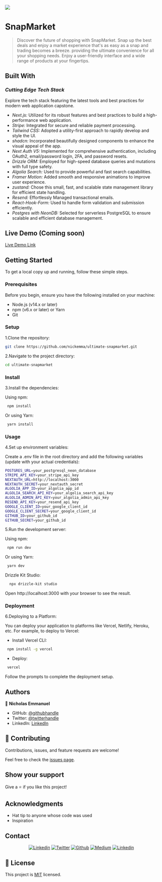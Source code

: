 ![](https://img.shields.io/badge/techieemma-blueviolet)

# SnapMarket

> Discover the future of shopping with SnapMarket. Snap up the best deals and enjoy a market experience that's as easy as a snap and trading becomes a breeze. providing the ultimate convenience for all your shopping needs. Enjoy a user-friendly interface and a wide range of products at your fingertips.

## Built With

### _Cutting Edge Tech Stack_

Explore the tech stack featuring the latest tools and best practices for modern web application capstone.

- _Next.js:_ Utilized for its robust features and best practices to build a high-performance web application.
- _Stripe:_ Integrated for secure and reliable payment processing.
- _Tailwind CSS:_ Adopted a utility-first approach to rapidly develop and style the UI.
- _shadcn:_ Incorporated beautifully designed components to enhance the visual appeal of the app.
- _Next Auth V5:_ Implemented for comprehensive authentication, including OAuth2, email/password login, 2FA, and password resets.
- _Drizzle ORM:_ Employed for high-speed database queries and mutations with full type safety.
- _Algolia Search:_ Used to provide powerful and fast search capabilities.
- _Framer Motion:_ Added smooth and responsive animations to improve user experience.
- _zustand:_ Chose this small, fast, and scalable state management library for efficient state handling.
- _Resend:_ Effortlessly Managed transactional emails.
- _React-Hook-Form:_ Used to handle form validation and submission efficiently.
- _Postgres with NeonDB:_ Selected for serverless PostgreSQL to ensure scalable and efficient database management.

## Live Demo (Coming soon)

[Live Demo Link](https://livedemo.com)

## Getting Started

To get a local copy up and running, follow these simple steps.

### Prerequisites

Before you begin, ensure you have the following installed on your machine:

- Node.js (v14.x or later)
- npm (v6.x or later) or Yarn
- Git

### Setup

1.Clone the repository:

```sh
git clone https://github.com/nickemma/ultimate-snapmarket.git
```

2.Navigate to the project directory:

```sh
cd ultimate-snapmarket
```

### Install

3.Install the dependencies:

Using npm:

```sh
 npm install
```

Or using Yarn:

```sh
 yarn install
```

### Usage

4.Set up environment variables:

Create a .env file in the root directory and add the following variables (update with your actual credentials):

```sh
POSTGRES_URL=your_postgresql_neon_database
STRIPE_API_KEY=your_stripe_api_key
NEXTAUTH_URL=http://localhost:3000
NEXTAUTH_SECRET=your_nextauth_secret
ALGOLIA_APP_ID=your_algolia_app_id
ALGOLIA_SEARCH_API_KEY=your_algolia_search_api_key
ALGOLIA_ADMIN_API_KEY=your_algolia_admin_api_key
RESEND_API_KEY=your_resend_api_key
GOOGLE_CLIENT_ID=your_google_client_id
GOOGLE_CLIENT_SECRET=your_google_client_id
GITHUB_ID=your_github_id
GITHUB_SECRET=your_github_id
```

5.Run the development server:

Using npm:

```sh
 npm run dev
```

Or using Yarn:

```sh
 yarn dev
```

Drizzle Kit Studio:

```sh
  npx drizzle-kit studio
```

Open http://localhost:3000 with your browser to see the result.

### Deployment

6.Deploying to a Platform:

You can deploy your application to platforms like Vercel, Netlify, Heroku, etc. For example, to deploy to Vercel:

- Install Vercel CLI:

```sh
 npm install -g vercel
```

- Deploy:

```sh
 vercel
```

Follow the prompts to complete the deployment setup.

## Authors

👤 **Nicholas Emmanuel**

- GitHub: [@githubhandle](https://github.com/nickemma)
- Twitter: [@twitterhandle](https://twitter.com/@techieEmma)
- LinkedIn: [LinkedIn](https://linkedin.com/in/techieemma)

## 🤝 Contributing

Contributions, issues, and feature requests are welcome!

Feel free to check the [issues page](https://github.com/nickemma/ultimate-snapmarket/issues).

## Show your support

Give a ⭐️ if you like this project!

## Acknowledgments

- Hat tip to anyone whose code was used
- Inspiration

## Contact

 <div align="center">
 <a href="https://www.linkedin.com/in/techieemma/"><img src="https://img.shields.io/badge/linkedin-%23f78a38.svg?style=for-the-badge&logo=linkedin&logoColor=white" alt="Linkedin"></a> 
 <a href="https://twitter.com/techieEmma"><img src="https://img.shields.io/badge/Twitter-%23f78a38.svg?style=for-the-badge&logo=Twitter&logoColor=white" alt="Twitter"></a> 
 <a href="https://github.com/nickemma/"><img src="https://img.shields.io/badge/github-%23f78a38.svg?style=for-the-badge&logo=github&logoColor=white" alt="Github"></a> 
 <a href="https://medium.com/@nicholasemmanuel321"><img src="https://img.shields.io/badge/Medium-%23f78a38.svg?style=for-the-badge&logo=Medium&logoColor=white" alt="Medium"></a> 
 <a href="mailto:nicholasemmanuel321@gmail.com"><img src="https://img.shields.io/badge/Gmail-f78a38?style=for-the-badge&logo=gmail&logoColor=white" alt="Linkedin"></a>
 </div>

## 📝 License

This project is [MIT](./MIT.md) licensed.
